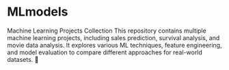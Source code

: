 # MLmodels
Machine Learning Projects Collection This repository contains multiple machine learning projects, including sales prediction, survival analysis, and movie data analysis. It explores various ML techniques, feature engineering, and model evaluation to compare different approaches for real-world datasets. 🚀

